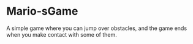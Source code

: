 # Mario-sGame
A simple game where you can jump over obstacles, and the game ends when you make contact with some of them.
